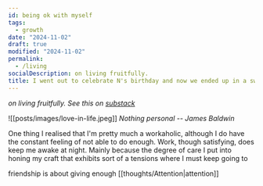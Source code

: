 ```yaml
---
id: being ok with myself
tags:
  - growth
date: "2024-11-02"
draft: true
modified: "2024-11-02"
permalink:
  - /living
socialDescription: on living fruitfully.
title: I went out to celebrate N's birthday and now we ended up in a swing bar.
---
```


_on living fruitfully. See this on [substack](https://open.substack.com/pub/livingalone/p/i-saw-a-disstrack-dropped-at-a-hackathon?r=1z8i4s&utm_campaign=post&utm_medium=web&showWelcomeOnShare=true)_

![[posts/images/love-in-life.jpeg]]
_Nothing personal -- James Baldwin_

One thing I realised that I'm pretty much a workaholic, although I do have the constant feeling of not able to do enough. Work, though satisfying, does keep me awake at night. Mainly because the degree of care I put into honing my craft that exhibits sort of a tensions where I must keep going to

friendship is about giving enough [[thoughts/Attention|attention]]
